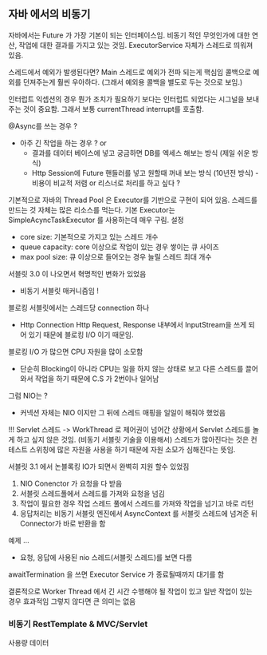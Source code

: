 ## 자바 에서의 비동기
자바에서는 Future 가 가장 기본이 되는 인터페이스임. 
비동기 적인 무엇인가에 대한 연산, 작업에 대한 결과를 가지고 있는 것임. 
ExecutorService 자체가 스레드로 띄워져 있음. 

스레드에서 예외가 발생된다면? Main 스레드로 예외가 전파 되는게 핵심임 
콜백으로 예외를 던져주는게 훨씬 우아하다. (그래서 예외용 콜백을 별도로 두는 것으로 보임.)

인터럽트 익셉션의 경우 뭔가 조치가 필요하기 보다는 인터럽트 되었다는 시그널을 보내주는 것이 중요함. 
그래서 보통 currentThread interrupt를 호출함.

@Async를 쓰는 경우 ?
- 아주 긴 작업을 하는 경우 ? or 
	- 결과를 데이터 베이스에 넣고 궁금하면 DB를 엑세스 해보는 방식 (제일 쉬운 방식)
	- Http Session에 Future 핸들러를 넣고 원할때 꺼내 보는 방식 (10년전 방식) - 비용이 비교적 저렴
or 리스너로 처리를 하고 싶다 ?

기본적으로 자바의 Thread Pool 은 Executor를 기반으로 구현이 되어 있음. 
스레드를 만드는 것 자체는 많은 리소스를 먹는다. 
기본 Executor는 SimpleAcyncTaskExecutor 를 사용하는데 매우 구림. 
설정
- core size: 기본적으로 가지고 있는 스레드 개수
- queue capacity: core 이상으로 작업이 있는 경우 쌓이는 큐 사이즈
- max pool size: 큐 이상으로 들어오는 경우 늘릴 스레드 최대 개수 

서블릿 3.0 이 나오면서 혁명적인 변화가 있었음
- 비동기 서블릿 매커니즘임 !

블로킹 서블릿에서는 스레드당 connection 하나
- Http Connection Http Request, Response 내부에서 InputStream을 쓰게 되어 있기 때문에 블로킹 I/O 이기 때문임.

블로킹 I/O 가 많으면 CPU 자원을 많이 소모함 
- 단순히 Blocking이 아니라 CPU는 일을 하지 않는 상태로 보고 다른 스레드를 끌어와서 작업을 하기 때문에 C.S 가 2번이나 일어남

그럼 NIO는 ?
- 커넥션 자체는 NIO 이지만 그 뒤에 스레드 매핑을 일일이 해줘야 했었음

!!! Servlet 스레드 -> WorkThread 로 제어권이 넘어간 상황에서 Servlet 스레드를 놀게 하고 싶지 않은 것임.  (비동기 서블릿 기술을 이용해서)
스레드가 많아진다는 것은 컨테스트 스위칭에 많은 자원을 사용을 하기 때문에 자원 소모가 심해진다는 뜻임. 

서블릿 3.1 에서 논블록킹 IO가 되면서 완벽히 지원 할수 있었짐

1. NIO Conenctor 가 요청을 다 받음
2. 서블릿 스레드풀에서 스레드를 가져와 요청을 넘김 
3. 작업이 필요한 경우 작업 스레드 풀에서 스레드를 가져와 작업을 넘기고 바로 리턴
4. 응답처리는 비동기 서블릿 엔진에서 AsyncContext 를 서블릿 스레드에 넘겨준 뒤 Connector가 바로 반환을 함


예제 ... 
- 요청, 응답에 사용된 nio 스레드(서블릿 스레드)를 보면 다름 

awaitTermination 을 쓰면 Executor Service 가 종료될때까지 대기를 함 


결론적으로 Worker Thread 에서 긴 시간 수행해야 될 작업이 있고 일반 작업이 있는 경우 효과적임 그렇지 않다면 큰 의미는 없음


### 비동기 RestTemplate & MVC/Servlet

사용량 데이터 


